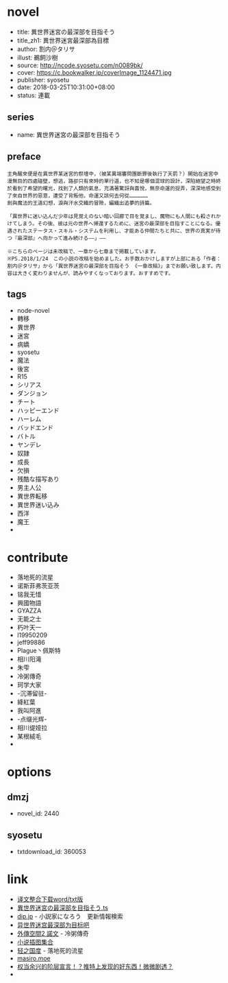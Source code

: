 
# novel

- title: 異世界迷宮の最深部を目指そう
- title_zh1: 異世界迷宮最深部為目標
- author: 割内＠タリサ
- illust: 鵜飼沙樹
- source: http://ncode.syosetu.com/n0089bk/
- cover: https://c.bookwalker.jp/coverImage_1124471.jpg
- publisher: syosetu
- date: 2018-03-25T10:31:00+08:00
- status: 連載

## series

- name: 異世界迷宮の最深部を目指そう

## preface

```
主角醒來便是在異世界某迷宮的祭壇中，（被某異端審問團斷罪後執行了天罰？）開始在迷宮中漫無目的四處碰壁，想逃，路卻只有來時的單行道，也不知是哪個混球的設計，深陷絕望之時終於看到了希望的曙光，找到了人類的氣息，充滿著驚訝與喜悅，無奈命運的捉弄，深深地感受到了來自世界的惡意，遭受了背叛他，命運又該何去何從………………
劍與魔法的王道幻想，淚與汗水交織的冒險，編織出追夢的詩篇。

「異世界に迷い込んだ少年は見覚えのない暗い回廊で目を覚まし、魔物にも人間にも殺されかけてしまう。その後、彼は元の世界へ帰還するために、迷宮の最深部を目指すことになる。優遇されたステータス・スキル・システムを利用し、才能ある仲間たちと共に、世界の真実が待つ『最深部』へ向かって進み続ける――」――

※こちらのページは未改稿で、一章から七章まで掲載しています。
※PS.2018/1/24　この小説の改稿を始めました。お手数おかけしますが上部にある「作者：割内＠タリサ」から「異世界迷宮の最深部を目指そう 《一章改稿》」までお願い致します。内容は大きく変わりませんが、読みやすくなっております。おすすめです。
```

## tags

- node-novel
- 轉移
- 異世界
- 迷宮
- 病嬌
- syosetu
- 魔法
- 後宮
- R15
- シリアス
- ダンジョン
- チート
- ハッピーエンド
- ハーレム
- バッドエンド
- バトル
- ヤンデレ
- 奴隷
- 成長
- 欠損
- 残酷な描写あり
- 男主人公
- 異世界転移
- 異世界迷い込み
- 西洋
- 魔王
-

# contribute

- 落地死的流星
- 诺斯菲弗茨亚茨
- 铭我无惜
- 興國物語
- GYAZZA
- 无能之士
- 朽叶天一
- l19950209
- jeff99886
- Plague丶佩斯特
- 相川阳滝
- 朱雫
- 冷粥傳奇
- 珂学大家
- -沉滞留驻-
- 絳紅葉
- 我叫阿進
- -点缀光辉-
- 相川缇娅拉
- 某根絨毛
-

# options

## dmzj

- novel_id: 2440

## syosetu

- txtdownload_id: 360053

# link

- [译文整合下载word/txt版](https://tieba.baidu.com/p/5339797046)
- [異世界迷宮の最深部を目指そう.ts](https://github.com/bluelovers/node-novel/blob/master/lib/locales/%E7%95%B0%E4%B8%96%E7%95%8C%E8%BF%B7%E5%AE%AE%E3%81%AE%E6%9C%80%E6%B7%B1%E9%83%A8%E3%82%92%E7%9B%AE%E6%8C%87%E3%81%9D%E3%81%86.ts)
- [dip.jp](https://narou.dip.jp/search.php?text=n0089bk&novel=all&genre=all&new_genre=all&length=0&down=0&up=100) - 小説家になろう　更新情報検索
- [异世界迷宫最深部为目标吧](https://tieba.baidu.com/f?kw=%E5%BC%82%E4%B8%96%E7%95%8C%E8%BF%B7%E5%AE%AB%E6%9C%80%E6%B7%B1%E9%83%A8%E4%B8%BA%E7%9B%AE%E6%A0%87&ie=utf-8 "异世界迷宫最深部为目标")
- [外傳空間2 諾文](https://mega.nz/#!kRUkiSxJ!wKCxPYC33egz4HLFe4b_5OKddBUEpfZlAgXCcDNrvng) - 冷粥傳奇
- [小说插图集合](https://tieba.baidu.com/p/4647529889)
- [轻之国度](https://www.lightnovel.cn/home.php?mod=space&uid=987726&do=thread&view=me&from=space) - 落地死的流星
- [masiro.moe](https://masiro.moe/forum.php?mod=forumdisplay&fid=112&page=1)
- [权当余兴的阶层宣言！？推特上发现的好东西！微微剧透？](https://tieba.baidu.com/p/5140403024 "权当余兴的阶层宣言！？推特上发现的好东西！微微剧透？")
-

